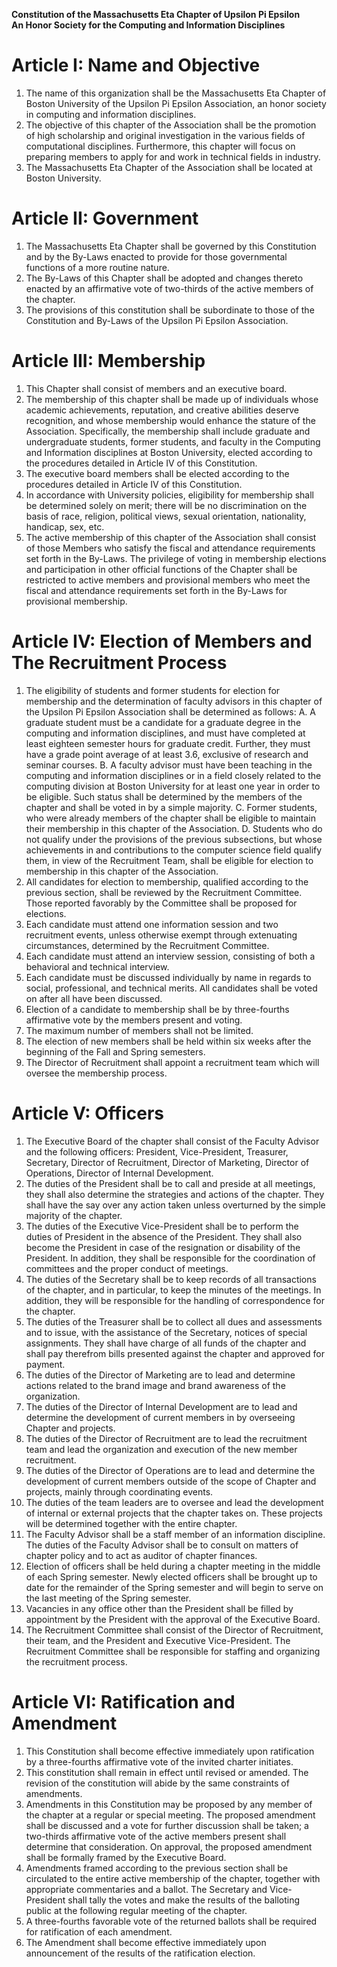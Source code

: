 **Constitution of the Massachusetts Eta Chapter of Upsilon Pi Epsilon  
An Honor Society for the Computing and Information Disciplines**


# Article I: Name and Objective

1. The name of this organization shall be the Massachusetts Eta Chapter of Boston University of the Upsilon Pi Epsilon Association, an honor society in computing and information disciplines.
2. The objective of this chapter of the Association shall be the promotion of high scholarship and original investigation in the various fields of computational disciplines. Furthermore, this chapter will focus on preparing members to apply for and work in technical fields in industry.
3. The Massachusetts Eta Chapter of the Association shall be located at Boston University.

# Article II: Government

1. The Massachusetts Eta Chapter shall be governed by this Constitution and by the By-Laws enacted to provide for those governmental functions of a more routine nature.
2. The By-Laws of this Chapter shall be adopted and changes thereto enacted by an affirmative vote of two-thirds of the active members of the chapter.
3. The provisions of this constitution shall be subordinate to those of the Constitution and By-Laws of the Upsilon Pi Epsilon Association.

# Article III: Membership

1. This Chapter shall consist of members and an executive board.
2. The membership of this chapter shall be made up of individuals whose academic achievements, reputation, and creative abilities deserve recognition, and whose membership would enhance the stature of the Association. Specifically, the membership shall include graduate and undergraduate students, former students, and faculty in the Computing and Information disciplines at Boston University, elected according to the procedures detailed in Article IV of this Constitution.
3. The executive board members shall be elected according to the procedures detailed in Article IV of this Constitution.
4. In accordance with University policies, eligibility for membership shall be determined solely on merit; there will be no discrimination on the basis of race, religion, political views, sexual orientation, nationality, handicap, sex, etc.
5. The active membership of this chapter of the Association shall consist of those Members who satisfy the fiscal and attendance requirements set forth in the By-Laws. The privilege of voting in membership elections and participation in other official functions of the Chapter shall be restricted to active members and provisional members who meet the fiscal and attendance requirements set forth in the By-Laws for provisional membership.

# Article IV: Election of Members and The Recruitment Process

1. The eligibility of students and former students for election for membership and the determination of faculty advisors in this chapter of the Upsilon Pi Epsilon Association shall be determined as follows:
A. A graduate student must be a candidate for a graduate degree in the computing and information disciplines, and must have completed at least eighteen semester hours for graduate credit. Further, they must have a grade point average of at least 3.6, exclusive of research and seminar courses.
B. A faculty advisor must have been teaching in the computing and information disciplines or in a field closely related to the computing division at Boston University for at least one year in order to be eligible. Such status shall be determined by the members of the chapter and shall be voted in by a simple majority.
C. Former students, who were already members of the chapter shall be eligible to maintain their membership in this chapter of the Association.
D. Students who do not qualify under the provisions of the previous subsections, but whose achievements in and contributions to the computer science field qualify them, in view of the Recruitment Team, shall be eligible for election to membership in this chapter of the Association.
1. All candidates for election to membership, qualified according to the previous section, shall be reviewed by the Recruitment Committee. Those reported favorably by the Committee shall be proposed for elections.
2. Each candidate must attend one information session and two recruitment events, unless otherwise exempt through extenuating circumstances, determined by the Recruitment Committee.
3. Each candidate must attend an interview session, consisting of both a behavioral and technical interview.
4. Each candidate must be discussed individually by name in regards to social, professional, and technical merits. All candidates shall be voted on after all have been discussed.
5. Election of a candidate to membership shall be by three-fourths affirmative vote by the members present and voting.
6. The maximum number of members shall not be limited.
7. The election of new members shall be held within six weeks after the beginning of the Fall and Spring semesters.
8. The Director of Recruitment shall appoint a recruitment team which will oversee the membership process. 

# Article V: Officers

1. The Executive Board of the chapter shall consist of the Faculty Advisor and the following officers: President, Vice-President, Treasurer, Secretary, Director of Recruitment, Director of Marketing, Director of Operations, Director of Internal Development.
2. The duties of the President shall be to call and preside at all meetings, they shall also determine the strategies and actions of the chapter. They shall have the say over any action taken unless overturned by the simple majority of the chapter.
3. The duties of the Executive Vice-President shall be to perform the duties of President in the absence of the President. They shall also become the President in case of the resignation or disability of the President. In addition, they shall be responsible for the coordination of committees and the proper conduct of meetings.
4. The duties of the Secretary shall be to keep records of all transactions of the chapter, and in particular, to keep the minutes of the meetings. In addition, they will be responsible for the handling of correspondence for the chapter.
5. The duties of the Treasurer shall be to collect all dues and assessments and to issue, with the assistance of the Secretary, notices of special assignments. They shall have charge of all funds of the chapter and shall pay therefrom bills presented against the chapter and approved for payment.
6. The duties of the Director of Marketing are to lead and determine actions related to the brand image and brand awareness of the organization.
7. The duties of the Director of Internal Development are to lead and determine the development of current members in by overseeing Chapter and projects.
8. The duties of the Director of Recruitment are to lead the recruitment team and lead the organization and execution of the new member recruitment.
9. The duties of the Director of Operations are to lead and determine the development of current members outside of the scope of Chapter and projects, mainly through coordinating events.
10. The duties of the team leaders are to oversee and lead the development of internal or external projects that the chapter takes on. These projects will be determined together with the entire chapter.
11. The Faculty Advisor shall be a staff member of an information discipline. The duties of the Faculty Advisor shall be to consult on matters of chapter policy and to act as auditor of chapter finances. 
12. Election of officers shall be held during a chapter meeting in the middle of each Spring semester. Newly elected officers shall be brought up to date for the remainder of the Spring semester and will begin to serve on the last meeting of the Spring semester.
13. Vacancies in any office other than the President shall be filled by appointment by the President with the approval of the Executive Board.
14. The Recruitment Committee shall consist of the Director of Recruitment, their team, and the President and Executive Vice-President. The Recruitment Committee shall be responsible for staffing and organizing the recruitment process.

# Article VI: Ratification and Amendment

1. This Constitution shall become effective immediately upon ratification by a three-fourths affirmative vote of the invited charter initiates.
2. This constitution shall remain in effect until revised or amended. The revision of the constitution will abide by the same constraints of amendments.
3. Amendments in this Constitution may be proposed by any member of the chapter at a regular or special meeting. The proposed amendment shall be discussed and a vote for further discussion shall be taken; a two-thirds affirmative vote of the active members present shall determine that consideration. On approval, the proposed amendment shall be formally framed by the Executive Board.
4. Amendments framed according to the previous section shall be circulated to the entire active membership of the chapter, together with appropriate commentaries and a ballot. The Secretary and Vice-President shall tally the votes and make the results of the balloting public at the following regular meeting of the chapter.
5. A three-fourths favorable vote of the returned ballots shall be required for ratification of each amendment.
6. The Amendment shall become effective immediately upon announcement of the results of the ratification election.
